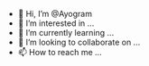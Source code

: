 - 👋 Hi, I’m @Ayogram
- 👀 I’m interested in ...
- 🌱 I’m currently learning ...
- 💞️ I’m looking to collaborate on ...
- 📫 How to reach me ...

<!---
Ayogram/Ayogram is a ✨ special ✨ repository because its `README.md` (this file) appears on your GitHub profile.
You can click the Preview link to take a look at your changes.
--->
